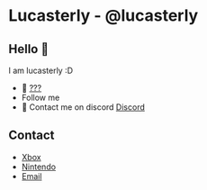 # Lucasterly - @lucasterly

## Hello 👋

I am lucasterly :D

- 🚀 [???](https://copilot.github.com/)
- Follow me 
- 💭 Contact me on discord [Discord](https://discord.gg/N9snPKX5AK)

## Contact

- [Xbox](https://account.xbox.com/es-es/Profile?xr=mebarnav&rtc=1)
- [Nintendo](https://www.nintendo.com/)
- [Email](lucasterly@protonmail.com)
